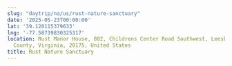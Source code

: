 ```yaml
---
slug: "daytrip/na/us/rust-nature-sanctuary"
date: '2025-05-23T00:00:00'
lat: '39.120115379633'
lng: '-77.58739830325317'
location: Rust Manor House, 802, Childrens Center Road Southwest, Leesburg, Loudoun
  County, Virginia, 20175, United States
title: Rust Nature Sanctuary
---
```



